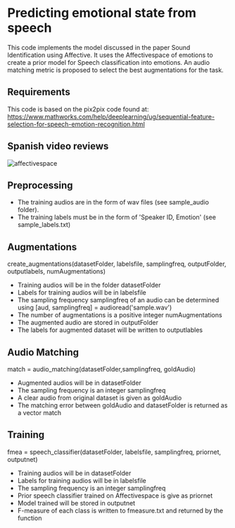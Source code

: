 Predicting emotional state from speech
===
This code implements the model discussed in the paper Sound Identification using Affective. It uses the Affectivespace of emotions to create a prior model for Speech classification into emotions. An audio matching metric is proposed to select the best augmentations for the task. 

Requirements
---
This code is based on the pix2pix code found at:
https://www.mathworks.com/help/deeplearning/ug/sequential-feature-selection-for-speech-emotion-recognition.html

Spanish video reviews
---
![affectivespace](https://user-images.githubusercontent.com/65399216/141210623-89cd06ad-bb20-4c24-9d5d-768d6d9136ed.jpeg)

Preprocessing
---
- The training audios are in the form of wav files (see sample_audio folder).
- The training labels must be in the form of 'Speaker ID, Emotion' (see sample_labels.txt)

Augmentations
---
create_augmentations(datasetFolder, labelsfile, samplingfreq, outputFolder, outputlabels, numAugmentations)
- Training audios will be in the folder datasetFolder
- Labels for training audios will be in labelsfile
- The sampling frequency samplingfreq of an audio can be determined using [aud, samplingfreq] = audioread('sample.wav')
- The number of augmentations is a positive integer numAugmentations
- The augmented audio are stored in outputFolder
- The labels for augmented dataset will be written to outputlables

Audio Matching
---
match = audio_matching(datasetFolder,samplingfreq, goldAudio)
- Augmented audios will be in datasetFolder
- The sampling frequency is an integer samplingfreq
- A clear audio from original dataset is given as goldAudio
- The matching error between goldAudio and datasetFolder is returned as a vector match


Training
---
fmea = speech_classifier(datasetFolder, labelsfile, samplingfreq, priornet, outputnet)
- Training audios will be in datasetFolder
- Labels for training audios will be in labelsfile
- The sampling frequency is an integer samplingfreq 
- Prior speech classifier trained on Affectivespace is give as priornet
- Model trained will be stored in outputnet
- F-measure of each class is written to fmeasure.txt and returned by the function

